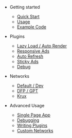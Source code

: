 * Getting started
  * [Quick Start](README.md)
  * [Usage](lifecycle-controls.md)
  * [Example Code](example-code.md)

* Plugins
	* [Lazy Load / Auto Render](lazy-load-plugin.md)
	* [Responsive Ads](responsive-plugin.md)
	* [Auto Refresh](refresh-plugin.md)
	* [Sticky Ads](sticky-plugin.md)
	* [Debug](debug-plugin.md)

* Networks
  * [Default / Dev](default-network.md)
  * [DFP / GPT](dfp-network.md)
  * [Krux](krux-module.md)

* Advanced Usage
  * [Single Page App](spa.md)
  * [Debugging](debug-tools.md)
  * [Writing Plugins](writing-plugins.md)
  * [Custom Networks](custom-networks.md)

